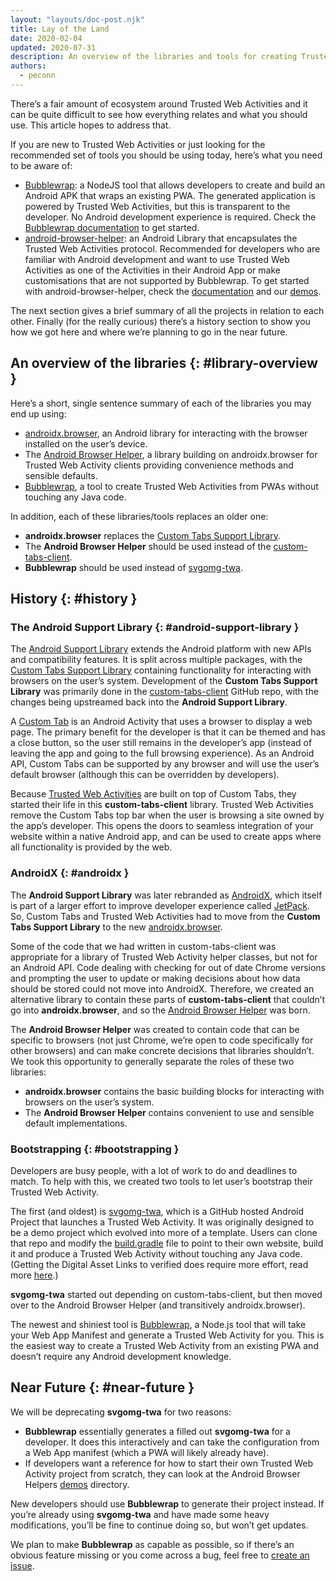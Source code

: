 ```yaml
---
layout: "layouts/doc-post.njk"
title: Lay of the Land
date: 2020-02-04
updated: 2020-07-31
description: An overview of the libraries and tools for creating Trusted Web Activities.
authors:
  - peconn
---
```


<div class="clearfix"></div>

There’s a fair amount of ecosystem around Trusted Web Activities and it can be quite difficult to
see how everything relates and what you should use.
This article hopes to address that.

If you are new to Trusted Web Activities or just looking for the recommended set of tools you
should be using today, here’s what you need to be aware of:

* [Bubblewrap][12]: a NodeJS tool that allows developers to create and build an Android APK that
  wraps an existing PWA.
  The generated application is powered by Trusted Web Activities, but this is transparent to the
  developer. No Android development experience is required.
  Check the [Bubblewrap documentation][13] to get started.
* [android-browser-helper][8]: an Android Library that encapsulates the Trusted Web Activities
  protocol.
  Recommended for developers who are familiar with Android development and want to use Trusted Web
  Activities as one of the Activities in their Android App or make customisations that are not
  supported by Bubblewrap.
  To get started with android-browser-helper, check the [documentation][17] and our [demos][15].

The next section gives a brief summary of all the projects in relation to each other.
Finally (for the really curious) there’s a history section to show you how we got here and where
we’re planning to go in the near future.

## An overview of the libraries {: #library-overview }

Here’s a short, single sentence summary of each of the libraries you may end up using:

* [androidx.browser][7], an Android library for interacting with the browser installed on the user’s
  device.
* The [Android Browser Helper][8], a library building on androidx.browser for Trusted Web Activity
  clients providing convenience methods and sensible defaults.
* [Bubblewrap][12], a tool to create Trusted Web Activities from PWAs without touching any Java
  code.

In addition, each of these libraries/tools replaces an older one:

* **androidx.browser** replaces the [Custom Tabs Support Library][2].
* The **Android Browser Helper** should be used instead of the [custom-tabs-client][3].
* **Bubblewrap** should be used instead of [svgomg-twa][9].

## History {: #history }

### The Android Support Library {: #android-support-library }

The [Android Support Library][1] extends the Android platform with new APIs and compatibility
features.
It is split across multiple packages, with the [Custom Tabs Support Library][2] containing
functionality for interacting with browsers on the user’s system.
Development of the **Custom Tabs Support Library** was primarily done in the [custom-tabs-client][3]
GitHub repo, with the changes being upstreamed back into the **Android Support Library**.

A [Custom Tab][4] is an Android Activity that uses a browser to display a web page.
The primary benefit for the developer is that it can be themed and has a close button, so the user
still remains in the developer’s app (instead of leaving the app and going to the full browsing
experience).
As an Android API, Custom Tabs can be supported by any browser and will use the user’s default
browser (although this can be overridden by developers).

Because [Trusted Web Activities][14] are built on top of Custom Tabs, they started their life in
this **custom-tabs-client** library.
Trusted Web Activities remove the Custom Tabs top bar when the user is browsing a site owned by the
app’s developer.
This opens the doors to seamless integration of your website within a native Android app, and can
be used to create apps where all functionality is provided by the web.

### AndroidX {: #androidx }

The **Android Support Library** was later rebranded as [AndroidX][5], which itself is part of a
larger effort to improve developer experience called [JetPack][6].
So, Custom Tabs and Trusted Web Activities had to move from the **Custom Tabs Support Library** to
the new [androidx.browser][7].

Some of the code that we had written in custom-tabs-client was appropriate for a library of Trusted
Web Activity helper classes, but not for an Android API.
Code dealing with checking for out of date Chrome versions and prompting the user to update or
making decisions about how data should be stored could not move into AndroidX.
Therefore, we created an alternative library to contain these parts of **custom-tabs-client** that
couldn’t go into **androidx.browser**, and so the [Android Browser Helper][8] was born.

The **Android Browser Helper** was created to contain code that can be specific to browsers (not
just Chrome, we’re open to code specifically for other browsers) and can make concrete decisions
that libraries shouldn’t.
We took this opportunity to generally separate the roles of these two libraries:

* **androidx.browser** contains the basic building blocks for interacting with browsers on the
  user’s system.
* The **Android Browser Helper** contains convenient to use and sensible default implementations.

### Bootstrapping {: #bootstrapping }

Developers are busy people, with a lot of work to do and deadlines to match.
To help with this, we created two tools to let user’s bootstrap their Trusted Web Activity.

The first (and oldest) is [svgomg-twa][9], which is a GitHub hosted Android Project that launches a
Trusted Web Activity.
It was originally designed to be a demo project which evolved into more of a template.
Users can clone that repo and modify the [build.gradle][10] file to point to their own website,
build it and produce a Trusted Web Activity without touching any Java code.
(Getting the Digital Asset Links to verified does require more effort, read more [here][11].)

**svgomg-twa** started out depending on custom-tabs-client, but then moved over to the Android
Browser Helper (and transitively androidx.browser).

The newest and shiniest tool is [Bubblewrap][12], a Node.js tool that will take your Web App
Manifest and generate a Trusted Web Activity for you.
This is the easiest way to create a Trusted Web Activity from an existing PWA and doesn’t require
any Android development knowledge.

## Near Future {: #near-future }

We will be deprecating **svgomg-twa** for two reasons:

* **Bubblewrap** essentially generates a filled out **svgomg-twa** for a developer.
  It does this interactively and can take the configuration from a Web App manifest (which a PWA
  will likely already have).
* If developers want a reference for how to start their own Trusted Web Activity project from
  scratch, they can look at the Android Browser Helpers [demos][15] directory.

New developers should use **Bubblewrap** to generate their project instead.
If you’re already using **svgomg-twa** and have made some heavy modifications, you’ll be fine to
continue doing so, but won’t get updates.

We plan to make **Bubblewrap** as capable as possible, so if there’s an obvious feature missing or
you come across a bug, feel free to [create an issue][16].

[1]: https://developer.android.com/topic/libraries/support-library
[2]: https://developer.android.com/topic/libraries/support-library/packages#custom-tabs
[3]: https://github.com/GoogleChrome/custom-tabs-client
[4]: /docs/android/custom-tabs
[5]: https://developer.android.com/jetpack/androidx
[6]: https://developer.android.com/jetpack
[7]: https://developer.android.com/jetpack/androidx/releases/browser
[8]: https://github.com/GoogleChrome/android-browser-helper
[9]: https://github.com/GoogleChromeLabs/svgomg-twa
[10]: https://github.com/GoogleChromeLabs/svgomg-twa/blob/master/app/build.gradle
[11]: /docs/android/trusted-web-activity/quick-start
[12]: https://github.com/GoogleChromeLabs/bubblewrap/
[13]: https://github.com/GoogleChromeLabs/bubblewrap/blob/master/README.md
[14]: /docs/android/trusted-web-activity
[15]: https://github.com/GoogleChrome/android-browser-helper/tree/master/demos
[16]: https://github.com/GoogleChromeLabs/bubblewrap/issues/new
[17]: /docs/android/trusted-web-activity/integration-guide